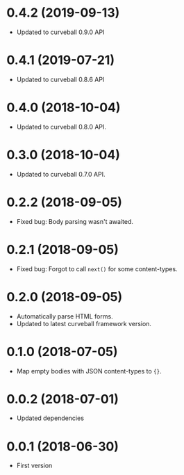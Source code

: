 0.4.2 (2019-09-13)
==================

* Updated to curveball 0.9.0 API


0.4.1 (2019-07-21)
==================

* Updated to curveball 0.8.6 API

0.4.0 (2018-10-04)
==================

* Updated to curveball 0.8.0 API.

0.3.0 (2018-10-04)
==================

* Updated to curveball 0.7.0 API.


0.2.2 (2018-09-05)
==================

* Fixed bug: Body parsing wasn't awaited.


0.2.1 (2018-09-05)
==================

* Fixed bug: Forgot to call `next()` for some content-types.


0.2.0 (2018-09-05)
==================

* Automatically parse HTML forms.
* Updated to latest curveball framework version.


0.1.0 (2018-07-05)
==================

* Map empty bodies with JSON content-types to `{}`.


0.0.2 (2018-07-01)
==================

* Updated dependencies


0.0.1 (2018-06-30)
==================

* First version
